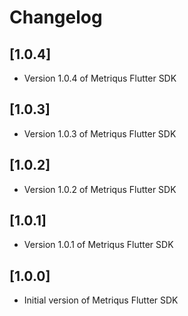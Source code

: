 # Changelog

## [1.0.4]

- Version 1.0.4 of Metriqus Flutter SDK

## [1.0.3]

- Version 1.0.3 of Metriqus Flutter SDK

## [1.0.2]

- Version 1.0.2 of Metriqus Flutter SDK

## [1.0.1]

- Version 1.0.1 of Metriqus Flutter SDK

## [1.0.0]

- Initial version of Metriqus Flutter SDK
